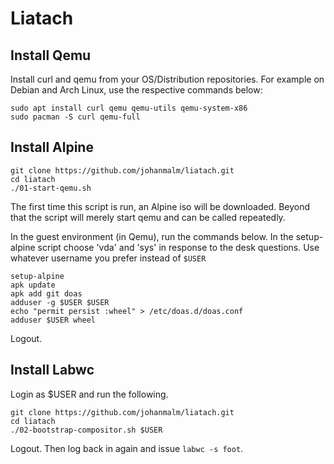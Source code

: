# Liatach

## Install Qemu

Install curl and qemu from your OS/Distribution repositories. For example on
Debian and Arch Linux, use the respective commands below:

```
sudo apt install curl qemu qemu-utils qemu-system-x86
sudo pacman -S curl qemu-full
```

## Install Alpine

```
git clone https://github.com/johanmalm/liatach.git
cd liatach
./01-start-qemu.sh
```

The first time this script is run, an Alpine iso will be downloaded. Beyond
that the script will merely start qemu and can be called repeatedly.

In the guest environment (in Qemu), run the commands below.  In the
setup-alpine script choose 'vda' and 'sys' in response to the desk questions.
Use whatever username you prefer instead of `$USER`

```
setup-alpine
apk update
apk add git doas
adduser -g $USER $USER
echo "permit persist :wheel" > /etc/doas.d/doas.conf
adduser $USER wheel
```

Logout.

## Install Labwc

Login as $USER and run the following.

```
git clone https://github.com/johanmalm/liatach.git
cd liatach
./02-bootstrap-compositor.sh $USER
```

Logout. Then log back in again and issue `labwc -s foot`.

[labwc]: https://github.com/labwc/labwc.git

